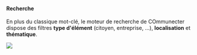 <h4>Recherche</h4>
<p>En plus du classique mot-clé, le moteur de recherche de COmmunecter dispose des filtres <b>type d'élément</b> (citoyen, entreprise, ...), <b>localisation</b> et <b>thématique</b>.</p>
<img src="ASSETS/recherches.png">